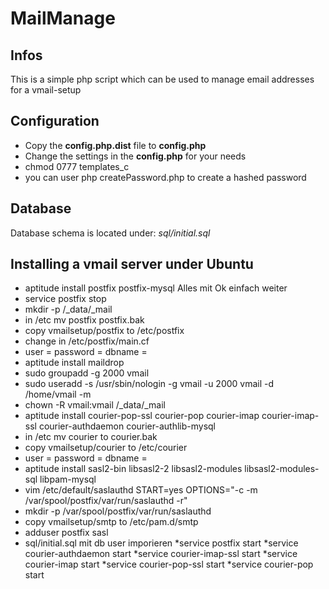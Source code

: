 # MailManage

## Infos
This is a simple php script which can be used to manage email addresses for a vmail-setup

## Configuration
* Copy the **config.php.dist** file to **config.php**
* Change the settings in the **config.php** for your needs
* chmod 0777 templates_c
* you can user php createPassword.php <password> to create a hashed password

## Database
Database schema is located under: *sql/initial.sql*

## Installing a vmail server under Ubuntu

* aptitude install postfix postfix-mysql Alles mit Ok einfach weiter
* service postfix stop
* mkdir -p /_data/_mail
* in /etc mv postfix postfix.bak
* copy vmailsetup/postfix to /etc/postfix
* change <domain> in /etc/postfix/main.cf
* user = <mysqluser>
  password = <mysqlpass>
  dbname = <mysqldb>
* aptitude install maildrop
* sudo groupadd -g 2000 vmail
* sudo useradd -s /usr/sbin/nologin -g vmail -u 2000 vmail -d /home/vmail -m
* chown -R vmail:vmail /_data/_mail
* aptitude install courier-pop-ssl courier-pop courier-imap courier-imap-ssl courier-authdaemon courier-authlib-mysql
* in /etc mv courier to courier.bak
* copy vmailsetup/courier to /etc/courier
* user = <mysqluser>
  password = <mysqlpass>
  dbname = <mysqldb>
* aptitude install sasl2-bin libsasl2-2 libsasl2-modules libsasl2-modules-sql libpam-mysql
* vim /etc/default/saslauthd START=yes OPTIONS="-c -m /var/spool/postfix/var/run/saslauthd -r"
* mkdir -p /var/spool/postfix/var/run/saslauthd
* copy  vmailsetup/smtp to /etc/pam.d/smtp
* adduser postfix sasl
* sql/initial.sql mit db user imporieren
*service postfix start
*service courier-authdaemon start
*service courier-imap-ssl start
*service courier-imap start
*service courier-pop-ssl start
*service courier-pop start



